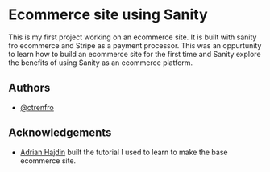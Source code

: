 
# Ecommerce site using Sanity

This is my first project working on an ecommerce site. It is built with sanity fro ecommerce and Stripe as a payment processor. This was an oppurtunity to learn how to build an ecommerce site for the first time and Sanity explore the benefits of using Sanity as an ecommerce platform.


## Authors

- [@ctrenfro](https://github.com/ctrenfro)


## Acknowledgements

 - [Adrian Hajdin](https://github.com/adrianhajdin/ecommerce_sanity_stripe)
    built the tutorial I used to learn to make the base ecommerce site.
